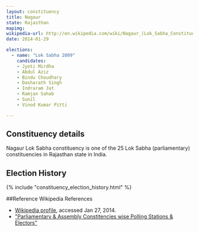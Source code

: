 ```yaml
---
layout: constituency
title: Nagaur
state: Rajasthan
mapimg: 
wikipedia-url: http://en.wikipedia.com/wiki/Nagaur_(Lok_Sabha_Constituency)
date: 2014-01-29

elections: 
  - name: "Lok Sabha 2009"
    candidates: 
    - Jyoti Mirdha 
    - Abdul Aziz 
    - Bindu Choudhary 
    - Dasharath Singh 
    - Indraram Jat 
    - Ramjan Sahab 
    - Sunil 
    - Vinod Kumar Pitti 

---
```

## Constituency details
Nagaur Lok Sabha constituency is one of the 25 Lok Sabha (parliamentary) constituencies in Rajasthan state in India.




## Election History
{% include "constituency_election_history.html" %}

##Reference
Wikipedia References
- [Wikipedia profile]({{page.profile.wikipedia}}), accessed Jan 27, 2014.
- ["Parliamentary & Assembly Constitencies wise Polling Stations & Electors"][wiki1]

[wiki1]: http://ceorajasthan.nic.in/PC-ACWISE-ELECTORS.pdf
